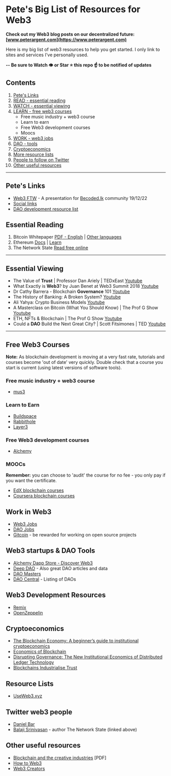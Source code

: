 # Pete's Big List of Resources for Web3

**Check out my Web3 blog posts on our decentralized future: [www.peterargent.com](https://www.peterargent.com)** 

Here is my big list of web3 resources to help you get started. I only link to sites and services I've personally used.

**-- Be sure to Watch 👁️ or Star ⭐️ this repo ☝️ to be notified of updates**

## Contents
1. [Pete's Links](#petes-links)
1. [READ - essential reading](#essential-reading)
2. [WATCH - essential viewing](#essential-viewing)
3. [LEARN - free web3 courses](#free-web3-courses)
    - Free music industry + web3 course
    - Learn to earn
    - Free Web3 development courses
    - Moocs
4. [WORK - web3 jobs](#work-in-web3)
5. [DAO - tools](#dao-tools)
6. [Cryptoeconomics](#cryptoeconomics)
7. [More resource lists](#resource-lists)
8. [People to follow on Twitter](#twitter-web3-people)
9. [Other useful resources](#other-useful-resources)

---

## Pete's Links
- [Web3 FTW](https://pitch.com/public/5b9a0b6c-8f22-4ab5-b861-f8bc8a5cddb9) - A presentation for [Becoded.lk](https://becoded.lk) community 19/12/22
- [Social links](https://bit.ly/m/pete-argent)
- [DAO development resource list](https://socialimpactinnovation.notion.site/72c77a4840d34412962e94368ff442c4?v=73d6be7902f3407d9a20f9bb92b74124)

## Essential Reading
1. Bitcoin Whitepaper [PDF - English](https://bitcoin.org/bitcoin.pdf) | [Other languages](https://bitcoin.org/en/bitcoin-paper)
2. Ethereum [Docs](https://ethereum.org/en/developers/docs/) | [Learn](https://ethereum.org/en/learn/)
3. The Network State [Read free online](https://thenetworkstate.com/)

---

## Essential Viewing
- The Value of **Trust** | Professor Dan Ariely | TEDxEast [Youtube](https://youtu.be/mwzBJF5Q7Vw?t=95)
- What Exactly is **Web3**? by Juan Benet at Web3 Summit 2018 [Youtube](https://www.youtube.com/watch?v=l44z35vabvA)
- Dr Cathy Barrera - Blockchain **Governance** 101 [Youtube](https://www.youtube.com/watch?v=LNTsQsm6B44)
- The History of Banking: A Broken System? [Youtube](https://www.youtube.com/watch?v=aIQY44LCIjc)
- Ali Yahya: Crypto Business Models [Youtube](https://www.youtube.com/watch?v=AI1N6dY8vSQ)
- A Masterclass on Bitcoin (What You Should Know) | The Prof G Show [Youtube](https://www.youtube.com/watch?v=1AVLV3fq4Ic)
- ETH, NFTs & Blockchain | The Prof G Show [Youtube](https://www.youtube.com/watch?v=EZLDwnXGzOM)
- Could a **DAO** Build the Next Great City? | Scott Fitsimones | TED [Youtube](https://www.youtube.com/watch?v=zTStDvUtQWc)

---

## Free Web3 Courses

**Note:** As blockchain development is moving at a very fast rate, tutorials and courses become 'out of date' very quickly. Double check that a course you start is current (using latest versions of software tools).

### Free music industry + web3 course
- [mus3](https://www.mus3.io/)

### Learn to Earn
- [Buildspace](https://buildspace.so/)
- [Rabbithole](https://rabbithole.gg/)
- [Layer3](https://beta.layer3.xyz/bounties)

### Free Web3 development courses
- [Alchemy](https://university.alchemy.com/)

### MOOCs
**Remember:** you can choose to 'audit' the course for no fee - you only pay if you want the certificate.
- [EdX blockchain courses](https://www.edx.org/learn/blockchain)
- [Coursera blockchain courses](https://www.coursera.org/courses?query=blockchain)

## Work in Web3
- [Web3 Jobs](https://web3.career/)
- [DAO Jobs](https://daomatch.xyz/)
- [Gitcoin](https://gitcoin.co/bounties/funder) - be rewarded for working on open source projects

## Web3 startups & DAO Tools
- [Alchemy Dapp Store - Discover Web3](https://www.alchemy.com/dapps)
- [Deep DAO](https://deepdao.io/dao_tools) - Also great DAO articles and data
- [DAO Masters](https://www.daomasters.xyz/)
- [DAO Central](https://daocentral.com/) - Listing of DAOs

## Web3 Development Resources
- [Remix](https://remix-project.org/)
- [OpenZeppelin](https://docs.openzeppelin.com/learn/)

## Cryptoeconomics
- [The Blockchain Economy: A beginner’s guide to institutional cryptoeconomics](https://medium.com/cryptoeconomics-australia/the-blockchain-economy-a-beginners-guide-to-institutional-cryptoeconomics-64bf2f2beec4)
- [Economics of Blockchain](https://papers.ssrn.com/sol3/papers.cfm?abstract_id=2744751)
- [Disrupting Governance: The New Institutional Economics of Distributed Ledger Technology](https://papers.ssrn.com/sol3/papers.cfm?abstract_id=2811995)
- [Blockchains Industrialise Trust](https://papers.ssrn.com/sol3/papers.cfm?abstract_id=3074070)

## Resource Lists
- [UseWeb3.xyz](https://www.useweb3.xyz/)

## Twitter web3 people
- [Daniel Bar](https://twitter.com/danieltbar)
- [Balaji Srinivasan](https://twitter.com/balajis) - author The Network State (linked above)

## Other useful resources
- [Blockchain and the creative industries](https://apo.org.au/sites/default/files/resource-files/2019-11/apo-nid267131.pdf) [PDF]
- [How to Web3](https://www.howtoweb3.guide/)
- [Web3 Creators](https://www.web3creators.com/learn-web3)
